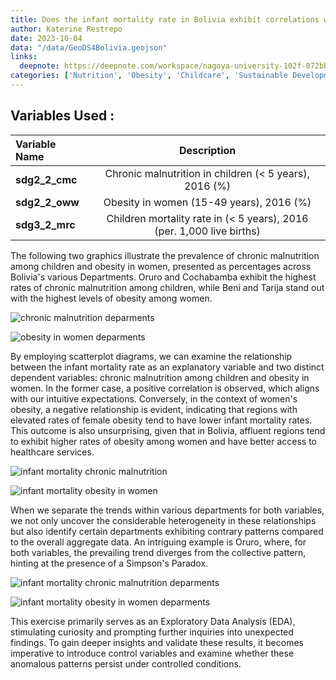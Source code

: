 ```yaml
---
title: Does the infant mortality rate in Bolivia exhibit correlations with nutritional challenges? Could there be evidence of a Simpson's Paradox?
author: Katerine Restrepo
date: 2023-10-04
data: "/data/GeoDS4Bolivia.geojson"
links:
  deepnote: https://deepnote.com/workspace/nagoya-university-102f-072bbb53-844b-47b1-aa0d- c8654cf05167/project/Nutritional-Inequality-b5441f3b-b9ff-452a-a4cf-3a2ce6025e8d/notebook/Infant%20Mortality%20and%20Nutrition%20in%20Bolivia-84beb61d25a44593b6f174613c80f259
categories: ['Nutrition', 'Obesity', 'Childcare', 'Sustainable Development']
---
```


## **Variables Used :**
| Variable Name | Description |
| :-- | :-: |
|<b>sdg2_2_cmc</b>|Chronic malnutrition in children (< 5 years), 2016 (%)|
|<b>sdg2_2_oww</b>|Obesity in women (15-49 years), 2016 (%)|
|<b>sdg3_2_mrc</b>|Children mortality rate in (< 5 years), 2016 (per. 1,000 live births)|



The following two graphics illustrate the prevalence of chronic malnutrition among children and obesity in women, presented as percentages across Bolivia's various Departments. Oruro and Cochabamba exhibit the highest rates of chronic malnutrition among children, while Beni and Tarija stand out with the highest levels of obesity among women.

![chronic malnutrition deparments](stories/Katerine-Restrepo-1/Image1.png)

![obesity in women deparments](stories/Katerine-Restrepo-1/Image2.png)


By employing scatterplot diagrams, we can examine the relationship between the infant mortality rate as an explanatory variable and two distinct dependent variables: chronic malnutrition among children and obesity in women. In the former case, a positive correlation is observed, which aligns with our intuitive expectations. Conversely, in the context of women's obesity, a negative relationship is evident, indicating that regions with elevated rates of female obesity tend to have lower infant mortality rates. This outcome is also unsurprising, given that in Bolivia, affluent regions tend to exhibit higher rates of obesity among women and have better access to healthcare services.

![infant mortality chronic malnutrition ](stories/Katerine-Restrepo-1/Image3.png)

![infant mortality obesity in women ](stories/Katerine-Restrepo-1/Image4.png)

When we separate the trends within various departments for both variables, we not only uncover the considerable heterogeneity in these relationships but also identify certain departments exhibiting contrary patterns compared to the overall aggregate data. An intriguing example is Oruro, where, for both variables, the prevailing trend diverges from the collective pattern, hinting at the presence of a Simpson's Paradox.

![infant mortality chronic malnutrition deparments](stories/Katerine-Restrepo-1/Image5.png)

![infant mortality obesity in women deparments](stories/Katerine-Restrepo-1/Image6.png)

This exercise primarily serves as an Exploratory Data Analysis (EDA), stimulating curiosity and prompting further inquiries into unexpected findings. To gain deeper insights and validate these results, it becomes imperative to introduce control variables and examine whether these anomalous patterns persist under controlled conditions.
